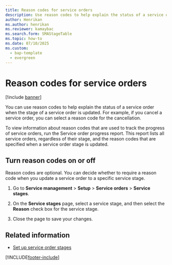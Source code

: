 ```yaml
---
title: Reason codes for service orders   
description: Use reason codes to help explain the status of a service order when the stage of a service order is updated, including a step-by-step process. 
author: Henrikan
ms.author: henrikan
ms.reviewer: kamaybac
ms.search.form: SMAStageTable
ms.topic: how-to
ms.date: 07/10/2025
ms.custom: 
  - bap-template
  - evergreen
---
```


# Reason codes for service orders

[!include [banner](../includes/banner.md)]

You can use reason codes to help explain the status of a service order when the stage of a service order is updated. For example, if you cancel a service order, you can select a reason code for the cancellation.

To view information about reason codes that are used to track the progress of service orders, run the Service order progress report. This report lists all service orders, regardless of their stage, and the reason codes that are specified when a service order stage is updated.

## Turn reason codes on or off

Reason codes are optional. You can decide whether to require a reason code when you update a service order to a specific service stage.

1. Go to **Service management** \> **Setup** \> **Service orders** \> **Service stages**.

2. On the **Service stages** page, select a service stage, and then select the **Reason** check box for the service stage.

3. Close the page to save your changes.

## Related information

- [Set up service order stages](set-up-service-order-stages.md)

[!INCLUDE[footer-include](../../includes/footer-banner.md)]
